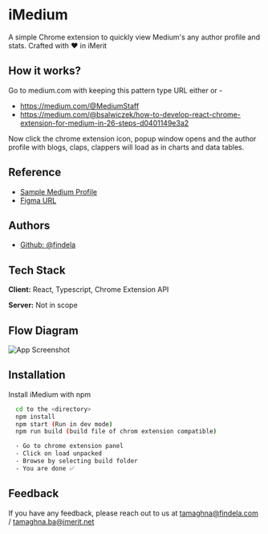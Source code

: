 
# iMedium

A simple Chrome extension to quickly view Medium's any author profile and stats. Crafted with ❤️ in iMerit


## How it works?

Go to medium.com with keeping this pattern type URL either or -
- https://medium.com/@MediumStaff
- https://medium.com/@bsalwiczek/how-to-develop-react-chrome-extension-for-medium-in-26-steps-d0401149e3a2

Now click the chrome extension icon, popup window opens and the author profile with blogs, claps, clappers will load as in charts and data tables.


## Reference

 - [Sample Medium Profile](https://awesomeopensource.com/project/elangosundar/awesome-README-templates)
 - [Figma URL](https://www.figma.com/file/FfurrkgQc7R0gBFJJtJXqr/iMedium-Chrome-Plugin-Flow?type=whiteboard&node-id=0%3A1&t=tF7NfRL0vtdZwREL-1)


## Authors

- [Github: @findela](https://www.github.com/findela)


## Tech Stack

**Client:** React, Typescript, Chrome Extension API

**Server:** Not in scope


## Flow Diagram

![App Screenshot](https://iili.io/HSsaS5l.md.png)


## Installation

Install iMedium with npm

```bash
  cd to the <directory>
  npm install
  npm start (Run in dev mode)
  npm run build (build file of chrom extension compatible)

  - Go to chrome extension panel
  - Click on load unpacked
  - Browse by selecting build folder
  - You are done ✅
```


    
## Feedback

If you have any feedback, please reach out to us at tamaghna@findela.com / tamaghna.ba@imerit.net

